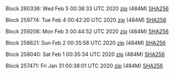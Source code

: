 Block 260336: Wed Feb  5 00:38:33 UTC 2020 [zip](https://dash-bootstrap.ams3.digitaloceanspaces.com/testnet/2020-02-05/bootstrap.dat.zip) (484M) [SHA256](https://dash-bootstrap.ams3.digitaloceanspaces.com/testnet/2020-02-05/sha256.txt)

Block 259774: Tue Feb  4 00:42:20 UTC 2020 [zip](https://dash-bootstrap.ams3.digitaloceanspaces.com/testnet/2020-02-04/bootstrap.dat.zip) (484M) [SHA256](https://dash-bootstrap.ams3.digitaloceanspaces.com/testnet/2020-02-04/sha256.txt)

Block 259206: Mon Feb  3 00:44:52 UTC 2020 [zip](https://dash-bootstrap.ams3.digitaloceanspaces.com/testnet/2020-02-03/bootstrap.dat.zip) (484M) [SHA256](https://dash-bootstrap.ams3.digitaloceanspaces.com/testnet/2020-02-03/sha256.txt)

Block 258621: Sun Feb  2 00:35:58 UTC 2020 [zip](https://dash-bootstrap.ams3.digitaloceanspaces.com/testnet/2020-02-02/bootstrap.dat.zip) (484M) [SHA256](https://dash-bootstrap.ams3.digitaloceanspaces.com/testnet/2020-02-02/sha256.txt)

Block 258040: Sat Feb  1 00:35:34 UTC 2020 [zip](https://dash-bootstrap.ams3.digitaloceanspaces.com/testnet/2020-02-01/bootstrap.dat.zip) (484M) [SHA256](https://dash-bootstrap.ams3.digitaloceanspaces.com/testnet/2020-02-01/sha256.txt)

Block 257471: Fri Jan 31 00:38:01 UTC 2020 [zip](https://dash-bootstrap.ams3.digitaloceanspaces.com/testnet/2020-01-31/bootstrap.dat.zip) (484M) [SHA256](https://dash-bootstrap.ams3.digitaloceanspaces.com/testnet/2020-01-31/sha256.txt)

